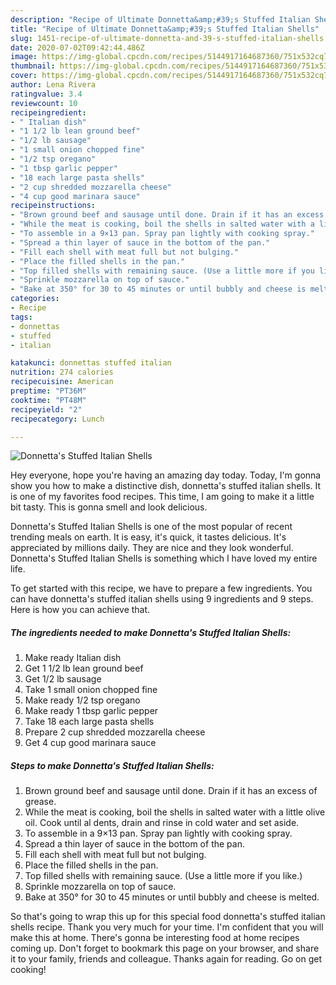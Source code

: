 ```yaml
---
description: "Recipe of Ultimate Donnetta&amp;#39;s Stuffed Italian Shells"
title: "Recipe of Ultimate Donnetta&amp;#39;s Stuffed Italian Shells"
slug: 1451-recipe-of-ultimate-donnetta-and-39-s-stuffed-italian-shells
date: 2020-07-02T09:42:44.486Z
image: https://img-global.cpcdn.com/recipes/5144917164687360/751x532cq70/donnettas-stuffed-italian-shells-recipe-main-photo.jpg
thumbnail: https://img-global.cpcdn.com/recipes/5144917164687360/751x532cq70/donnettas-stuffed-italian-shells-recipe-main-photo.jpg
cover: https://img-global.cpcdn.com/recipes/5144917164687360/751x532cq70/donnettas-stuffed-italian-shells-recipe-main-photo.jpg
author: Lena Rivera
ratingvalue: 3.4
reviewcount: 10
recipeingredient:
- " Italian dish"
- "1 1/2 lb lean ground beef"
- "1/2 lb sausage"
- "1 small onion chopped fine"
- "1/2 tsp oregano"
- "1 tbsp garlic pepper"
- "18 each large pasta shells"
- "2 cup shredded mozzarella cheese"
- "4 cup good marinara sauce"
recipeinstructions:
- "Brown ground beef and sausage until done. Drain if it has an excess of grease."
- "While the meat is cooking, boil the shells in salted water with a little olive oil. Cook until al dents, drain and rinse in cold water and set aside."
- "To assemble in a 9×13 pan. Spray pan lightly with cooking spray."
- "Spread a thin layer of sauce in the bottom of the pan."
- "Fill each shell with meat full but not bulging."
- "Place the filled shells in the pan."
- "Top filled shells with remaining sauce. (Use a little more if you like.)"
- "Sprinkle mozzarella on top of sauce."
- "Bake at 350° for 30 to 45 minutes or until bubbly and cheese is melted."
categories:
- Recipe
tags:
- donnettas
- stuffed
- italian

katakunci: donnettas stuffed italian 
nutrition: 274 calories
recipecuisine: American
preptime: "PT36M"
cooktime: "PT48M"
recipeyield: "2"
recipecategory: Lunch

---
```



![Donnetta&#39;s Stuffed Italian Shells](https://img-global.cpcdn.com/recipes/5144917164687360/751x532cq70/donnettas-stuffed-italian-shells-recipe-main-photo.jpg)

Hey everyone, hope you're having an amazing day today. Today, I'm gonna show you how to make a distinctive dish, donnetta&#39;s stuffed italian shells. It is one of my favorites food recipes. This time, I am going to make it a little bit tasty. This is gonna smell and look delicious.

Donnetta&#39;s Stuffed Italian Shells is one of the most popular of recent trending meals on earth. It is easy, it's quick, it tastes delicious. It's appreciated by millions daily. They are nice and they look wonderful. Donnetta&#39;s Stuffed Italian Shells is something which I have loved my entire life.




To get started with this recipe, we have to prepare a few ingredients. You can have donnetta&#39;s stuffed italian shells using 9 ingredients and 9 steps. Here is how you can achieve that.

<!--inarticleads1-->

##### The ingredients needed to make Donnetta&#39;s Stuffed Italian Shells:

1. Make ready  Italian dish
1. Get 1 1/2 lb lean ground beef
1. Get 1/2 lb sausage
1. Take 1 small onion chopped fine
1. Make ready 1/2 tsp oregano
1. Make ready 1 tbsp garlic pepper
1. Take 18 each large pasta shells
1. Prepare 2 cup shredded mozzarella cheese
1. Get 4 cup good marinara sauce




<!--inarticleads2-->

##### Steps to make Donnetta&#39;s Stuffed Italian Shells:

1. Brown ground beef and sausage until done. Drain if it has an excess of grease.
1. While the meat is cooking, boil the shells in salted water with a little olive oil. Cook until al dents, drain and rinse in cold water and set aside.
1. To assemble in a 9×13 pan. Spray pan lightly with cooking spray.
1. Spread a thin layer of sauce in the bottom of the pan.
1. Fill each shell with meat full but not bulging.
1. Place the filled shells in the pan.
1. Top filled shells with remaining sauce. (Use a little more if you like.)
1. Sprinkle mozzarella on top of sauce.
1. Bake at 350° for 30 to 45 minutes or until bubbly and cheese is melted.




So that's going to wrap this up for this special food donnetta&#39;s stuffed italian shells recipe. Thank you very much for your time. I'm confident that you will make this at home. There's gonna be interesting food at home recipes coming up. Don't forget to bookmark this page on your browser, and share it to your family, friends and colleague. Thanks again for reading. Go on get cooking!
